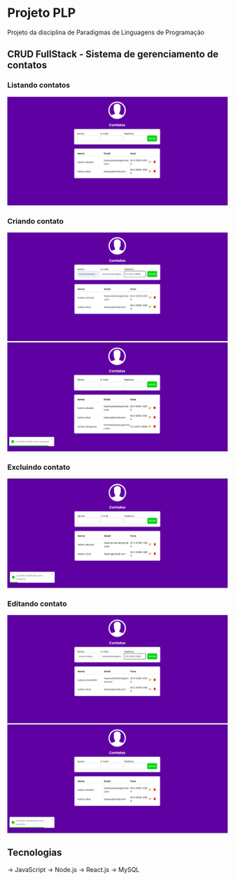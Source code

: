 # Projeto PLP 
Projeto da disciplina de Paradigmas de Linguagens de Programação

## CRUD FullStack - Sistema de gerenciamento de contatos

### Listando contatos
<img src="./frontend/src/images/Captura de tela 2023-11-30 181829.png" alt="Tela listando contatos">

### Criando contato
<img src="./frontend/src/images/Captura de tela 2023-11-30 181525.png" alt="Tela cadastrando contato">

<img src="./frontend/src/images/Captura de tela 2023-11-30 181619.png" alt="Tela exibindo contatos já com o recente cadastrado">

### Excluindo contato
<img src="./frontend/src/images/Captura de tela 2023-11-30 181723.png" alt="Tela excluindo contato">


### Editando contato
<img src="./frontend/src/images/Captura de tela 2023-11-30 180659.png" alt="Tela editando contato">

<img src="./frontend/src/images/Captura de tela 2023-11-30 180714.png" alt="Tela exibindo alteração feita no contato editado">


## Tecnologias
-> JavaScript
-> Node.js
-> React.js
-> MySQL
